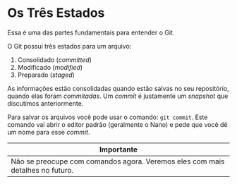 # Os Três Estados
Essa é uma das partes fundamentais para entender o Git.

O Git possui três estados para um arquivo:
1. Consolidado (*committed*)
2. Modificado (*modified*)
3. Preparado (*staged*)

As informações estão consolidadas quando estão salvas no seu repositório, quando elas foram *commitadas*. Um *commit* é justamente um *snapshot* que discutimos anteriormente.

Para salvar os arquivos você pode usar o comando: `git commit`. Este comando vai abrir o editor padrão (geralmente o Nano) e pede que você dê um nome para esse *commit*.

|**Importante**|
|--------------|
|Não se preocupe com comandos agora. Veremos eles com mais detalhes no futuro.|